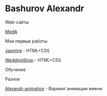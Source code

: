 

# Bashurov Alexandr

Web-сайты

[Medik](https://bashurov.github.io/medik/ "Medik")

Мои первые работы

[Jasmine](https://bashurov.github.io/Jasmine.loc/ "Jasmine") - HTML+CSS

[WeddingShop](https://bashurov.github.io/WeddingShop.loc/ "WeddingShop") - HTML+CSS

Обучение


Разное

[Alexandr-animation](https://bashurov.github.io/Alexandr-animation/ "Анимация имени") - Вариант анимации имени



